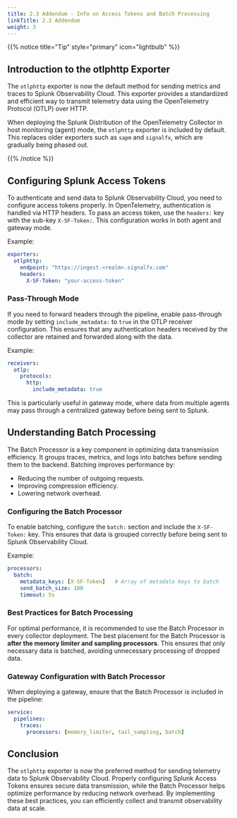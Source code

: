 ```yaml
---
title: 2.3 Addendum - Info on Access Tokens and Batch Processing
linkTitle: 2.3 Addendum
weight: 3
---
```



{{% notice title="Tip" style="primary" icon="lightbulb" %}}

## Introduction to the otlphttp Exporter

The `otlphttp` exporter is now the default method for sending metrics and traces to Splunk Observability Cloud. This exporter provides a standardized and efficient way to transmit telemetry data using the OpenTelemetry Protocol (OTLP) over HTTP.

When deploying the Splunk Distribution of the OpenTelemetry Collector in host monitoring (agent) mode, the `otlphttp` exporter is included by default. This replaces older exporters such as `sapm` and `signalfx`, which are gradually being phased out.

{{% /notice %}}

## Configuring Splunk Access Tokens

To authenticate and send data to Splunk Observability Cloud, you need to configure access tokens properly.
In OpenTelemetry, authentication is handled via HTTP headers. To pass an access token, use the `headers:` key with the sub-key `X-SF-Token:`. This configuration works in both agent and gateway mode.

Example:

```yaml
exporters:
  otlphttp:
    endpoint: "https://ingest.<realm>.signalfx.com"
    headers:
      X-SF-Token: "your-access-token"
```

### Pass-Through Mode

If you need to forward headers through the pipeline, enable pass-through mode by setting `include_metadata:` to `true` in the OTLP receiver configuration. This ensures that any authentication headers received by the collector are retained and forwarded along with the data.

Example:

```yaml
receivers:
  otlp:
    protocols:
      http:
        include_metadata: true
```

This is particularly useful in gateway mode, where data from multiple agents may pass through a centralized gateway before being sent to Splunk.

## Understanding Batch Processing

The Batch Processor is a key component in optimizing data transmission efficiency. It groups traces, metrics, and logs into batches before sending them to the backend. Batching improves performance by:

- Reducing the number of outgoing requests.
- Improving compression efficiency.
- Lowering network overhead.

### Configuring the Batch Processor

To enable batching, configure the `batch:` section and include the `X-SF-Token:` key. This ensures that data is grouped correctly before being sent to Splunk Observability Cloud.

Example:

```yaml
processors:
  batch:
    metadata_keys: [X-SF-Token]   # Array of metadata keys to batch 
    send_batch_size: 100
    timeout: 5s
```

### Best Practices for Batch Processing

For optimal performance, it is recommended to use the Batch Processor in every collector deployment. The best placement for the Batch Processor is **after the memory limiter and sampling processors**. This ensures that only necessary data is batched, avoiding unnecessary processing of dropped data.

### Gateway Configuration with Batch Processor

When deploying a gateway, ensure that the Batch Processor is included in the pipeline:

```yaml
service:
  pipelines:
    traces:
      processors: [memory_limiter, tail_sampling, batch]
```

## Conclusion

The `otlphttp` exporter is now the preferred method for sending telemetry data to Splunk Observability Cloud. Properly configuring Splunk Access Tokens ensures secure data transmission, while the Batch Processor helps optimize performance by reducing network overhead. By implementing these best practices, you can efficiently collect and transmit observability data at scale.

